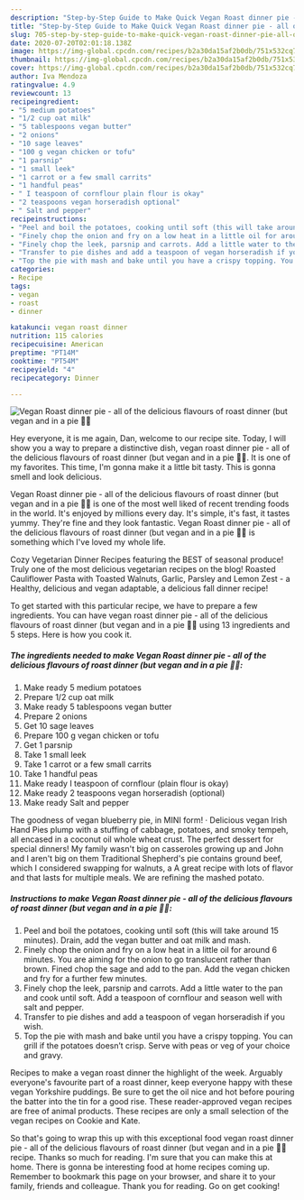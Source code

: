 ```yaml
---
description: "Step-by-Step Guide to Make Quick Vegan Roast dinner pie - all of the delicious flavours of roast dinner (but vegan and in a pie 🌱😋"
title: "Step-by-Step Guide to Make Quick Vegan Roast dinner pie - all of the delicious flavours of roast dinner (but vegan and in a pie 🌱😋"
slug: 705-step-by-step-guide-to-make-quick-vegan-roast-dinner-pie-all-of-the-delicious-flavours-of-roast-dinner-but-vegan-and-in-a-pie
date: 2020-07-20T02:01:18.138Z
image: https://img-global.cpcdn.com/recipes/b2a30da15af2b0db/751x532cq70/vegan-roast-dinner-pie-all-of-the-delicious-flavours-of-roast-dinner-but-vegan-and-in-a-pie-🌱😋-recipe-main-photo.jpg
thumbnail: https://img-global.cpcdn.com/recipes/b2a30da15af2b0db/751x532cq70/vegan-roast-dinner-pie-all-of-the-delicious-flavours-of-roast-dinner-but-vegan-and-in-a-pie-🌱😋-recipe-main-photo.jpg
cover: https://img-global.cpcdn.com/recipes/b2a30da15af2b0db/751x532cq70/vegan-roast-dinner-pie-all-of-the-delicious-flavours-of-roast-dinner-but-vegan-and-in-a-pie-🌱😋-recipe-main-photo.jpg
author: Iva Mendoza
ratingvalue: 4.9
reviewcount: 13
recipeingredient:
- "5 medium potatoes"
- "1/2 cup oat milk"
- "5 tablespoons vegan butter"
- "2 onions"
- "10 sage leaves"
- "100 g vegan chicken or tofu"
- "1 parsnip"
- "1 small leek"
- "1 carrot or a few small carrits"
- "1 handful peas"
- " I teaspoon of cornflour plain flour is okay"
- "2 teaspoons vegan horseradish optional"
- " Salt and pepper"
recipeinstructions:
- "Peel and boil the potatoes, cooking until soft (this will take around 15 minutes). Drain, add the vegan butter and oat milk and mash."
- "Finely chop the onion and fry on a low heat in a little oil for around 6 minutes. You are aiming for the onion to go translucent rather than brown. Fined chop the sage and add to the pan. Add the vegan chicken and fry for a further few minutes."
- "Finely chop the leek, parsnip and carrots. Add a little water to the pan and cook until soft. Add a teaspoon of cornflour and season well with salt and pepper."
- "Transfer to pie dishes and add a teaspoon of vegan horseradish if you wish."
- "Top the pie with mash and bake until you have a crispy topping. You can grill if the potatoes doesn’t crisp. Serve with peas or veg of your choice and gravy."
categories:
- Recipe
tags:
- vegan
- roast
- dinner

katakunci: vegan roast dinner 
nutrition: 115 calories
recipecuisine: American
preptime: "PT14M"
cooktime: "PT54M"
recipeyield: "4"
recipecategory: Dinner

---
```



![Vegan Roast dinner pie - all of the delicious flavours of roast dinner (but vegan and in a pie 🌱😋](https://img-global.cpcdn.com/recipes/b2a30da15af2b0db/751x532cq70/vegan-roast-dinner-pie-all-of-the-delicious-flavours-of-roast-dinner-but-vegan-and-in-a-pie-🌱😋-recipe-main-photo.jpg)

Hey everyone, it is me again, Dan, welcome to our recipe site. Today, I will show you a way to prepare a distinctive dish, vegan roast dinner pie - all of the delicious flavours of roast dinner (but vegan and in a pie 🌱😋. It is one of my favorites. This time, I'm gonna make it a little bit tasty. This is gonna smell and look delicious.

Vegan Roast dinner pie - all of the delicious flavours of roast dinner (but vegan and in a pie 🌱😋 is one of the most well liked of recent trending foods in the world. It's enjoyed by millions every day. It's simple, it's fast, it tastes yummy. They're fine and they look fantastic. Vegan Roast dinner pie - all of the delicious flavours of roast dinner (but vegan and in a pie 🌱😋 is something which I've loved my whole life.

Cozy Vegetarian Dinner Recipes featuring the BEST of seasonal produce! Truly one of the most delicious vegetarian recipes on the blog! Roasted Cauliflower Pasta with Toasted Walnuts, Garlic, Parsley and Lemon Zest - a Healthy, delicious and vegan adaptable, a delicious fall dinner recipe!


To get started with this particular recipe, we have to prepare a few ingredients. You can have vegan roast dinner pie - all of the delicious flavours of roast dinner (but vegan and in a pie 🌱😋 using 13 ingredients and 5 steps. Here is how you cook it.

<!--inarticleads1-->

##### The ingredients needed to make Vegan Roast dinner pie - all of the delicious flavours of roast dinner (but vegan and in a pie 🌱😋:

1. Make ready 5 medium potatoes
1. Prepare 1/2 cup oat milk
1. Make ready 5 tablespoons vegan butter
1. Prepare 2 onions
1. Get 10 sage leaves
1. Prepare 100 g vegan chicken or tofu
1. Get 1 parsnip
1. Take 1 small leek
1. Take 1 carrot or a few small carrits
1. Take 1 handful peas
1. Make ready  I teaspoon of cornflour (plain flour is okay)
1. Make ready 2 teaspoons vegan horseradish (optional)
1. Make ready  Salt and pepper


The goodness of vegan blueberry pie, in MINI form! · Delicious vegan Irish Hand Pies plump with a stuffing of cabbage, potatoes, and smoky tempeh, all encased in a coconut oil whole wheat crust. The perfect dessert for special dinners! My family wasn&#39;t big on casseroles growing up and John and I aren&#39;t big on them Traditional Shepherd&#39;s pie contains ground beef, which I considered swapping for walnuts, a A great recipe with lots of flavor and that lasts for multiple meals. We are refining the mashed potato. 

<!--inarticleads2-->

##### Instructions to make Vegan Roast dinner pie - all of the delicious flavours of roast dinner (but vegan and in a pie 🌱😋:

1. Peel and boil the potatoes, cooking until soft (this will take around 15 minutes). Drain, add the vegan butter and oat milk and mash.
1. Finely chop the onion and fry on a low heat in a little oil for around 6 minutes. You are aiming for the onion to go translucent rather than brown. Fined chop the sage and add to the pan. Add the vegan chicken and fry for a further few minutes.
1. Finely chop the leek, parsnip and carrots. Add a little water to the pan and cook until soft. Add a teaspoon of cornflour and season well with salt and pepper.
1. Transfer to pie dishes and add a teaspoon of vegan horseradish if you wish.
1. Top the pie with mash and bake until you have a crispy topping. You can grill if the potatoes doesn’t crisp. Serve with peas or veg of your choice and gravy.


Recipes to make a vegan roast dinner the highlight of the week. Arguably everyone&#39;s favourite part of a roast dinner, keep everyone happy with these vegan Yorkshire puddings. Be sure to get the oil nice and hot before pouring the batter into the tin for a good rise. These reader-approved vegan recipes are free of animal products. These recipes are only a small selection of the vegan recipes on Cookie and Kate. 

So that's going to wrap this up with this exceptional food vegan roast dinner pie - all of the delicious flavours of roast dinner (but vegan and in a pie 🌱😋 recipe. Thanks so much for reading. I'm sure that you can make this at home. There is gonna be interesting food at home recipes coming up. Remember to bookmark this page on your browser, and share it to your family, friends and colleague. Thank you for reading. Go on get cooking!
